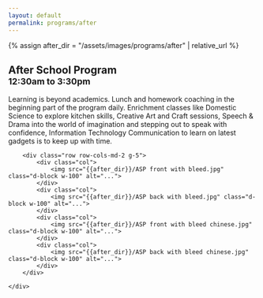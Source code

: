 ```yaml
---
layout: default
permalink: programs/after
---
```


{% assign after_dir = "/assets/images/programs/after" | relative_url %}

<div class="p-3">
    <div class="container py-3 col-xl-10">
        <div class="mb-5" id="morning-desc">
            <h2>After School Program&nbsp;
                <br class="d-sm-none"><small class="text-muted">12:30am to 3:30pm</small>
            </h2>
            <p class="lead">
                Learning is beyond academics. Lunch and homework coaching in the beginning part of the program daily.  Enrichment classes like Domestic Science to explore kitchen skills, Creative Art and Craft sessions, Speech & Drama into the world of imagination and stepping out to speak with confidence, Information Technology Communication to learn on latest gadgets is to keep up with time.
            </p>
        </div>

        <div class="row row-cols-md-2 g-5">
			<div class="col">
				<img src="{{after_dir}}/ASP front with bleed.jpg" class="d-block w-100" alt="...">
			</div>
			<div class="col">
				<img src="{{after_dir}}/ASP back with bleed.jpg" class="d-block w-100" alt="...">
			</div>
			<div class="col">
				<img src="{{after_dir}}/ASP front with bleed chinese.jpg" class="d-block w-100" alt="...">
			</div>
			<div class="col">
				<img src="{{after_dir}}/ASP back with bleed chinese.jpg" class="d-block w-100" alt="...">
			</div>
		</div>

    </div>
</div>